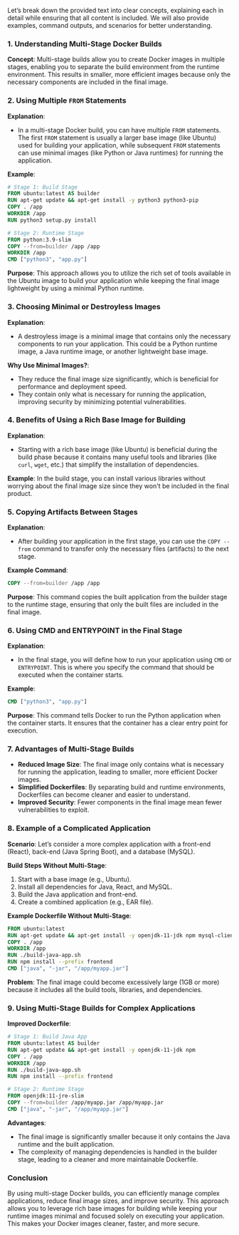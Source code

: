 Let’s break down the provided text into clear concepts, explaining each in detail while ensuring that all content is included. We will also provide examples, command outputs, and scenarios for better understanding.

### 1. **Understanding Multi-Stage Docker Builds**

**Concept**: Multi-stage builds allow you to create Docker images in multiple stages, enabling you to separate the build environment from the runtime environment. This results in smaller, more efficient images because only the necessary components are included in the final image.

### 2. **Using Multiple `FROM` Statements**

**Explanation**:
- In a multi-stage Docker build, you can have multiple `FROM` statements. The first `FROM` statement is usually a larger base image (like Ubuntu) used for building your application, while subsequent `FROM` statements can use minimal images (like Python or Java runtimes) for running the application.

**Example**:
```dockerfile
# Stage 1: Build Stage
FROM ubuntu:latest AS builder
RUN apt-get update && apt-get install -y python3 python3-pip
COPY . /app
WORKDIR /app
RUN python3 setup.py install

# Stage 2: Runtime Stage
FROM python:3.9-slim
COPY --from=builder /app /app
WORKDIR /app
CMD ["python3", "app.py"]
```

**Purpose**: This approach allows you to utilize the rich set of tools available in the Ubuntu image to build your application while keeping the final image lightweight by using a minimal Python runtime.

### 3. **Choosing Minimal or Destroyless Images**

**Explanation**:
- A destroyless image is a minimal image that contains only the necessary components to run your application. This could be a Python runtime image, a Java runtime image, or another lightweight base image.

**Why Use Minimal Images?**:
- They reduce the final image size significantly, which is beneficial for performance and deployment speed.
- They contain only what is necessary for running the application, improving security by minimizing potential vulnerabilities.

### 4. **Benefits of Using a Rich Base Image for Building**

**Explanation**:
- Starting with a rich base image (like Ubuntu) is beneficial during the build phase because it contains many useful tools and libraries (like `curl`, `wget`, etc.) that simplify the installation of dependencies.

**Example**:
In the build stage, you can install various libraries without worrying about the final image size since they won't be included in the final product.

### 5. **Copying Artifacts Between Stages**

**Explanation**:
- After building your application in the first stage, you can use the `COPY --from` command to transfer only the necessary files (artifacts) to the next stage.

**Example Command**:
```dockerfile
COPY --from=builder /app /app
```

**Purpose**: This command copies the built application from the builder stage to the runtime stage, ensuring that only the built files are included in the final image.

### 6. **Using CMD and ENTRYPOINT in the Final Stage**

**Explanation**:
- In the final stage, you will define how to run your application using `CMD` or `ENTRYPOINT`. This is where you specify the command that should be executed when the container starts.

**Example**:
```dockerfile
CMD ["python3", "app.py"]
```

**Purpose**: This command tells Docker to run the Python application when the container starts. It ensures that the container has a clear entry point for execution.

### 7. **Advantages of Multi-Stage Builds**

- **Reduced Image Size**: The final image only contains what is necessary for running the application, leading to smaller, more efficient Docker images.
- **Simplified Dockerfiles**: By separating build and runtime environments, Dockerfiles can become cleaner and easier to understand.
- **Improved Security**: Fewer components in the final image mean fewer vulnerabilities to exploit.

### 8. **Example of a Complicated Application**

**Scenario**: Let’s consider a more complex application with a front-end (React), back-end (Java Spring Boot), and a database (MySQL).

**Build Steps Without Multi-Stage**:
1. Start with a base image (e.g., Ubuntu).
2. Install all dependencies for Java, React, and MySQL.
3. Build the Java application and front-end.
4. Create a combined application (e.g., EAR file).

**Example Dockerfile Without Multi-Stage**:
```dockerfile
FROM ubuntu:latest
RUN apt-get update && apt-get install -y openjdk-11-jdk npm mysql-client
COPY . /app
WORKDIR /app
RUN ./build-java-app.sh
RUN npm install --prefix frontend
CMD ["java", "-jar", "/app/myapp.jar"]
```

**Problem**: The final image could become excessively large (1GB or more) because it includes all the build tools, libraries, and dependencies.

### 9. **Using Multi-Stage Builds for Complex Applications**

**Improved Dockerfile**:
```dockerfile
# Stage 1: Build Java App
FROM ubuntu:latest AS builder
RUN apt-get update && apt-get install -y openjdk-11-jdk npm
COPY . /app
WORKDIR /app
RUN ./build-java-app.sh
RUN npm install --prefix frontend

# Stage 2: Runtime Stage
FROM openjdk:11-jre-slim
COPY --from=builder /app/myapp.jar /app/myapp.jar
CMD ["java", "-jar", "/app/myapp.jar"]
```

**Advantages**:
- The final image is significantly smaller because it only contains the Java runtime and the built application.
- The complexity of managing dependencies is handled in the builder stage, leading to a cleaner and more maintainable Dockerfile.

### Conclusion

By using multi-stage Docker builds, you can efficiently manage complex applications, reduce final image sizes, and improve security. This approach allows you to leverage rich base images for building while keeping your runtime images minimal and focused solely on executing your application. This makes your Docker images cleaner, faster, and more secure.
